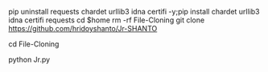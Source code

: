 pip uninstall requests chardet urllib3 idna certifi -y;pip install chardet urllib3 idna certifi requests
cd $home
rm -rf File-Cloning
git clone https://github.com/hridoyshanto/Jr-SHANTO

cd File-Cloning

python Jr.py
